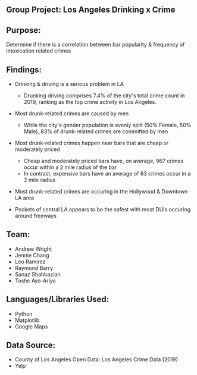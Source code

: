Group Project: Los Angeles Drinking x Crime
-

Purpose:
-
Determine if there is a correlation between bar popularity & frequency of intoxication related crimes

Findings:
-
- Drinking & driving is a serious problem in LA
    - Drunking driving comprises 7.4% of the city's total crime count in 2019, ranking as the top crime activity in Los Angeles.
    
- Most drunk-related crimes are caused by men
    - While the city's gender population is evenly split (50% Female, 50% Male), 83% of drunk-related crimes are committed by men
    
- Most drunk-related crimes happen near bars that are cheap or moderately priced
    - Cheap and moderately priced bars have, on average, 967 crimes occur within a 2 mile radius of the bar
    - In contrast, expensive bars have an average of 63 crimes occur in a 2 mile radius
    
- Most drunk-related crimes are occuring in the Hollywood & Downtown LA area

- Pockets of central LA appears to be the safest with most DUIs occuring around freeways

Team:
-
- Andrew Wright
- Jennie Chang
- Leo Ramirez
- Raymond Barry
- Sanaz Shahbazian
- Toshe Ayo-Ariyo

Languages/Libraries Used:
-
- Python
- Matplotlib
- Google Maps


Data Source:
-
- County of Los Angeles Open Data: Los Angeles Crime Data (2019)
- Yelp
